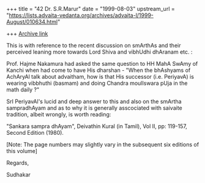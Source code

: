+++
title = "42 Dr. S.R.Marur"
date = "1999-08-03"
upstream_url = "https://lists.advaita-vedanta.org/archives/advaita-l/1999-August/010634.html"

+++
[Archive link](https://lists.advaita-vedanta.org/archives/advaita-l/1999-August/010634.html)

This is with reference to the recent discussion on
smArthAs and their perceived leaning more towards
Lord Shiva and vibhUdhi dhAranam etc. :

Prof. Hajme Nakamura had asked the same question
to HH MahA SwAmy of Kanchi when had come to have
His dharshan - "When the bhAshyams of AchAryAl talk
about advaitham, how is that His successor (i.e. PeriyavA)
is wearing vibbhuthi (basmam) and doing Chandra moulIswara
pUja in the math daily ?"

SrI PeriyavAl's lucid and deep answer to this and also
on the smArtha sampradhAyam and as to why it is generally
asscociated with saivaite tradition, albeit wrongly,
is worth reading:

"Sankara sampra dhAyam", Deivathin Kural (in Tamil),
Vol II, pp: 119-157, Second Edition (1980).

[Note: The page numbers may slightly vary in the
subsequent six editions of this volume]


Regards,

Sudhakar

